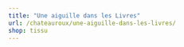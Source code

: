 ```yaml
---
title: "Une aiguille dans les Livres"
url: /chateauroux/une-aiguille-dans-les-livres/
shop: tissu
---
```

